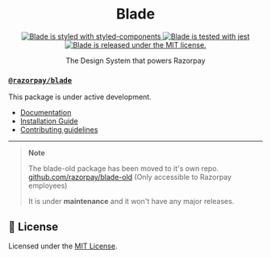<h1 align="center">
  Blade
</h1>
<p align="center">
  <a href="https://github.com/styled-components/styled-components">
    <img src="https://img.shields.io/badge/style-%F0%9F%92%85%20styled--components-orange.svg?colorB=daa357&colorA=db748e" alt="Blade is styled with styled-components" />
  </a>
  <a href="https://github.com/facebook/jest">
    <img src="https://jestjs.io/img/jest-badge.svg" alt="Blade is tested with jest" />
  </a>
  <a href="https://github.com/razorpay/blade/blob/master/LICENSE.md">
    <img src="https://img.shields.io/badge/license-MIT-blue.svg" alt="Blade is released under the MIT license." />
  </a>
</p>

<p align="center">
   The Design System that powers Razorpay
<p align="center">

### [`@razorpay/blade`](https://github.com/razorpay/blade/tree/master/packages/blade)

This package is under active development.

- [Documentation](https://master--61c19ee8d3d282003ac1d81c.chromatic.com)
- [Installation Guide](https://master--61c19ee8d3d282003ac1d81c.chromatic.com/?path=/docs/guides-installation--page)
- [Contributing guidelines](https://github.com/razorpay/blade/blob/master/CONTRIBUTING.md)

---

> **Note**
>
> The blade-old package has been moved to it's own repo.
> [github.com/razorpay/blade-old](https://github.com/razorpay/blade-old) (Only accessible to Razorpay employees)
>
> It is under **maintenance** and it won't have any major releases.

## 📝 License

Licensed under the [MIT License](https://github.com/razorpay/blade/blob/master/LICENSE.md).
